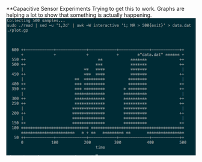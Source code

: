 **Capacitive Sensor Experiments
Trying to get this to work. Graphs are helping a lot to show that something is actually happening.
![Graph][graph]

[graph]: graph.png
